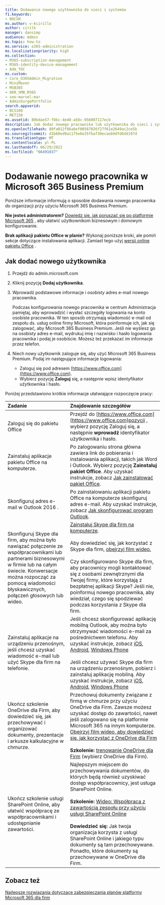 ```yaml
---
title: Dodawanie nowego użytkownika do sieci i systemów
f1.keywords:
- NOCSH
ms.author: v-kcirillo
author: cirilk
manager: dansimp
audience: Admin
ms.topic: how-to
ms.service: o365-administration
ms.localizationpriority: high
ms.collection:
- M365-subscription-management
- M365-identity-device-management
- Adm_TOC
ms.custom:
- Core_O365Admin_Migration
- MiniMaven
- MSB365
- OKR_SMB_M365
- seo-marvel-mar
- AdminSurgePortfolio
search.appverid:
- BCS160
- MET150
ms.assetid: 80bdae57-f8bc-4e40-a58c-956007117ecb
description: Jak dodać nowego pracownika lub użytkownika do sieci i systemów wewnętrznych organizacji. Gdy nowy pracownik dołączy do Twojej firmy, musisz bezpiecznie dodać go do sieci.
ms.openlocfilehash: 89fa012f86abef00567026f27f61e2649ac2ce5b
ms.sourcegitcommit: d1b60ed9a11f5e6e35fbaf30ecaeb9dfd6dd197d
ms.translationtype: MT
ms.contentlocale: pl-PL
ms.lasthandoff: 06/29/2022
ms.locfileid: "66491037"
---
```

# <a name="add-a-new-employee-in-microsoft-365-business-premium"></a>Dodawanie nowego pracownika w Microsoft 365 Business Premium

Poniższe informacje informują o sposobie dodawania nowego pracownika do organizacji przy użyciu Microsoft 365 Business Premium.
  
 **Nie jesteś administratorem?** [Dowiedz się, jak poruszać się po platformie Microsoft 365](https://support.microsoft.com/office/396b8d9e-e118-42d0-8a0d-87d1f2f055fb) , aby ułatwić użytkownikom biznesowym i domowym konfigurowanie. 
  
 **Brak aplikacji pakietu Office w planie?** Wykonaj poniższe kroki, ale pomiń sekcje dotyczące instalowania aplikacji. Zamiast tego użyj [wersji online pakietu Office](https://support.microsoft.com/office/91a4ec74-67fe-4a84-a268-f6bdf3da1804) .

## <a name="how-to-add-a-new-user"></a>Jak dodać nowego użytkownika

1. Przejdź do admin.microsoft.com

2. Kliknij pozycję **Dodaj użytkownika**.

3. Wprowadź podstawowe informacje i *osobisty* adres e-mail nowego pracownika.

    Podczas konfigurowania nowego pracownika w centrum Administracja pamiętaj, aby wprowadzić i wysłać szczegóły logowania na konto osobiste pracownika. W ten sposób otrzymają wiadomość e-mail od zespołu ds. usług online firmy Microsoft, która poinformuje ich, jak się zalogować, aby Microsoft 365 Business Premium. Jeśli nie wyślesz go na osobisty adres e-mail, wydrukuj imię i nazwisko i hasło logowania pracownika i podaj je osobiście. Możesz też przekazać im informacje przez telefon.
  
4. Niech nowy użytkownik zaloguje się, aby użyć Microsoft 365 Business Premium. Podaj im następujące informacje logowania:
  
    - Zaloguj się pod adresem [https://www.office.com](https://www.office.com).
    - Wybierz pozycję **Zaloguj** się, a następnie wpisz identyfikator użytkownika i hasło.
  
Poniżej przedstawiono krótkie informacje ułatwiające rozpoczęcie pracy:
  
|**Zadanie**|**Znajdowanie szczegółów**|
|:-----|:-----|
|Zaloguj się do pakietu Office  <br/> |Przejdź do [https://www.office.com](https://www.office.com)pozycji , wybierz pozycję Zaloguj się, a następnie **wprowadź** identyfikator użytkownika i hasło.  <br/> |
|Zainstaluj aplikacje pakietu Office na komputerze.  <br/><br/> |Po zalogowaniu strona główna zawiera link do pobierania i instalowania aplikacji, takich jak Word i Outlook.  Wybierz pozycję **Zainstaluj pakiet Office**.         Aby uzyskać instrukcje, zobacz [Jak zainstalować pakiet Office](https://support.microsoft.com/office/4414eaaf-0478-48be-9c42-23adc4716658).  <br/> |
|Skonfiguruj adres e-mail w Outlook 2016 .  <br/> |Po zainstalowaniu aplikacji pakietu Office na komputerze skonfiguruj adres e-mail. Aby uzyskać instrukcje, zobacz [Jak skonfigurować program Outlook](https://support.microsoft.com/office/6e27792a-9267-4aa4-8bb6-c84ef146101b).  <br/> |
|Skonfiguruj Skype dla firm, aby można było nawiązać połączenie ze współpracownikami lub partnerami biznesowymi w firmie lub na całym świecie. Konwersacje można rozpocząć za pomocą wiadomości błyskawicznych, połączeń głosowych lub wideo.  <br/> |[Zainstaluj Skype dla firm na komputerze](https://support.microsoft.com/office/8a0d4da8-9d58-44f9-9759-5c8f340cb3fb).  <br/> <br/>Aby dowiedzieć się, jak korzystać z Skype dla firm, [obejrzyj film wideo.](https://support.microsoft.com/office/3a21eca4-434d-41f1-ab06-3d4a268573b7) <br/> <br/>Czy skonfigurowano Skype dla firm, aby pracownicy mogli kontaktować się z osobami zewnętrznymi dla Twojej firmy, które korzystają z bezpłatnej aplikacji Skype? Jeśli nie, poinformuj nowego pracownika, aby wiedział, czego się spodziewać podczas korzystania z Skype dla firm.  <br/> |
|Zainstaluj aplikacje na urządzeniu przenośnym, jeśli chcesz uzyskać wiadomość e-mail lub użyć Skype dla firm na telefonie.  <br/> |Jeśli chcesz skonfigurować aplikację mobilną Outlook, aby można było otrzymywać wiadomości e-mail za pośrednictwem telefonu. Aby uzyskać instrukcje, zobacz [iOS](https://support.microsoft.com/office/b2de2161-cc1d-49ef-9ef9-81acd1c8e234), [Android](https://support.microsoft.com/office/886db551-8dfa-4fd5-b835-f8e532091872), [Windows Phone](https://support.microsoft.com/office/181a112a-be92-49ca-ade5-399264b3d417) <br/> <br/>Jeśli chcesz używać Skype dla firm na urządzeniu przenośnym, pobierz i zainstaluj aplikację mobilną. Aby uzyskać instrukcje, zobacz [iOS](https://support.microsoft.com/office/3239c8a3-cf55-4ff0-a967-5de51911c049#OS_Type=iOS), [Android](https://support.microsoft.com/office/4d1b7dfa-5b0b-4868-bae5-25947fb99e6e#OS_Type=Android), [Windows Phone](https://support.microsoft.com/office/4d1b7dfa-5b0b-4868-bae5-25947fb99e6e#OS_Type=Windows_Phone) <br/> |
|Ukończ szkolenie OneDrive dla Firm, aby dowiedzieć się, jak przechowywać i organizować dokumenty, prezentacje i arkusze kalkulacyjne w chmurze.  <br/> |Przechowuj dokumenty związane z firmą w chmurze przy użyciu OneDrive dla Firm. Zawsze możesz uzyskać dostęp do zawartości, nawet jeśli zalogowano się na platformie Microsoft 365 na innym komputerze. [Obejrzyj film wideo, aby dowiedzieć się, jak korzystać z OneDrive dla Firm](https://support.microsoft.com/office/b30da4eb-ddd2-44b6-943b-e6fbfc6b8dde) <br/><br/> **Szkolenie:** [trenowanie OneDrive dla Firm](https://support.microsoft.com/office/1f608184-b7e6-43ca-8753-2ff679203132) (wybierz OneDrive dla Firm).  <br/> |
|Ukończ szkolenie usługi SharePoint Online, aby ułatwić współpracę ze współpracownikami i udostępnianie zawartości.  <br/> |Najlepszym miejscem do przechowywania dokumentów, do których będą również uzyskiwać dostęp współpracownicy, jest usługa SharePoint Online.  <br/> <br/>**Szkolenie:** [Wideo: Współpraca z zawartością zespołu przy użyciu usługi SharePoint Online](https://support.microsoft.com/office/c17b6824-cc22-478f-8757-497cc6b57121) <br/><br/> **Dowiedzieć się:** Jak twoja organizacja korzysta z usługi SharePoint Online i jakiego typu dokumenty są tam przechowywane. Ponadto, które dokumenty są przechowywane w OneDrive dla Firm.  <br/> |

## <a name="see-also"></a>Zobacz też

[Najlepsze rozwiązania dotyczące zabezpieczania planów platformy Microsoft 365 dla firm](../admin/security-and-compliance/secure-your-business-data.md)